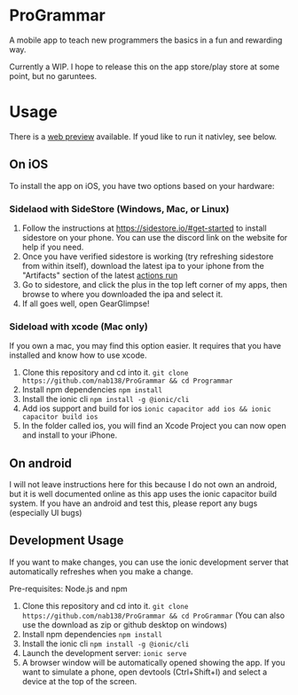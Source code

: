 # ProGrammar

A mobile app to teach new programmers the basics in a fun and rewarding way.


Currently a WIP. I hope to release this on the app store/play store at some point, but no garuntees.

# Usage
There is a [web preview](https://dashboard.ionicframework.com/app/28f7b0bb/preview/) available. If youd like to run it nativley, see below.
## On iOS
To install the app on iOS, you have two options based on your hardware:
### Sidelaod with SideStore (Windows, Mac, or Linux)
1. Follow the instructions at https://sidestore.io/#get-started to install sidestore on your phone. You can use the discord link on the website for help if you need.
2. Once you have verified sidestore is working (try refreshing sidestore from within itself), download the latest ipa to your iphone from the "Artifacts" section of the latest [actions run](https://github.com/nab138/ProGrammar/actions/workflows/build.yml)
3. Go to sidestore, and click the plus in the top left corner of my apps, then browse to where you downloaded the ipa and select it.
4. If all goes well, open GearGlimpse!
### Sideload with xcode (Mac only)
If you own a mac, you may find this option easier. It requires that you have installed and know how to use xcode.
1. Clone this repository and cd into it. `git clone https://github.com/nab138/ProGrammar && cd Programmar`
2. Install npm dependencies `npm install`
3. Install the ionic cli `npm install -g @ionic/cli`
4. Add ios support and build for ios `ionic capacitor add ios && ionic capacitor build ios`
5. In the folder called ios, you will find an Xcode Project you can now open and install to your iPhone.
## On android
I will not leave instructions here for this because I do not own an android, but it is well documented online as this app uses the ionic capacitor build system. If you have an android and test this, please report any bugs (especially UI bugs)
## Development Usage
If you want to make changes, you can use the ionic development server that automatically refreshes when you make a change.

Pre-requisites: Node.js and npm
1. Clone this repository and cd into it. `git clone https://github.com/nab138/ProGrammar && cd ProGrammar`  (You can also use the download as zip or github desktop on windows)
2. Install npm dependencies `npm install`
3. Install the ionic cli `npm install -g @ionic/cli`
4. Launch the development server: `ionic serve`
5. A browser window will be automatically opened showing the app. If you want to simulate a phone, open devtools (Ctrl+Shift+I) and select a device at the top of the screen.
